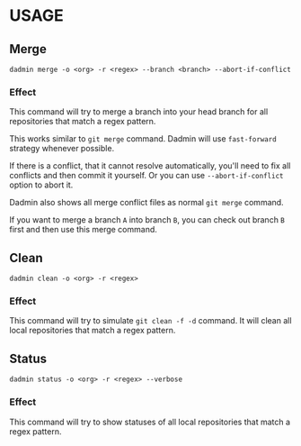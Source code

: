 # USAGE

## Merge

`dadmin merge -o <org> -r <regex> --branch <branch> --abort-if-conflict`

### Effect

This command will try to merge a branch into your head branch for all repositories that match a regex pattern.

This works similar to `git merge` command. Dadmin will use `fast-forward` strategy whenever possible.

If there is a conflict, that it cannot resolve automatically, you'll need to fix all conflicts and then commit it yourself. Or you can use `--abort-if-conflict` option to abort it.

Dadmin also shows all merge conflict files as normal `git merge` command.

If you want to merge a branch `A` into branch `B`, you can check out branch `B` first and then use this merge command.

## Clean

`dadmin clean -o <org> -r <regex>`

### Effect

This command will try to simulate `git clean -f -d` command. It will clean all local repositories that match a regex pattern.

## Status

`dadmin status -o <org> -r <regex> --verbose`

### Effect

This command will try to show statuses of all local repositories that match a regex pattern.
